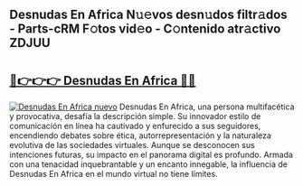 ## Desnudas En Africa N𝚞𝚎vos desn𝚞dos filtr𝚊dos - Parts-cRM F𝚘tos vid𝚎o - C𝚘ntenido atr𝚊ctivo ZDJUU

# <h2><a href="http://mb36myv.tromn.icu/?c=Desnudas+En+Africa">🔗👉👉👉 Desnudas En Africa 🔗🔗</a></h2>

[![Desnudas En Africa nuevo](https://i.imgur.com/pEAQMta.gif)](http://mb36myv.tromn.icu/?c=Desnudas+En+Africa)
Desnudas En Africa, una persona multifacética y provocativa, desafía la descripción simple. Su innovador estilo de comunicación en línea ha cautivado y enfurecido a sus seguidores, encendiendo debates sobre ética, autorrepresentación y la naturaleza evolutiva de las sociedades virtuales. Aunque se desconocen sus intenciones futuras, su impacto en el panorama digital es profundo. Armada con una tenacidad inquebrantable y un encanto innegable, la influencia de Desnudas En Africa en el mundo virtual no tiene límites.
